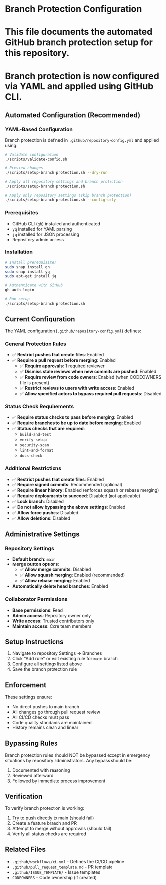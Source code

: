 # Branch Protection Configuration
# This file documents the automated GitHub branch protection setup for this repository.
# Branch protection is now configured via YAML and applied using GitHub CLI.

## Automated Configuration (Recommended)

### YAML-Based Configuration
Branch protection is defined in `.github/repository-config.yml` and applied using:

```bash
# Validate configuration
./scripts/validate-config.sh

# Preview changes
./scripts/setup-branch-protection.sh --dry-run

# Apply all repository settings and branch protection
./scripts/setup-branch-protection.sh

# Apply only repository settings (skip branch protection)
./scripts/setup-branch-protection.sh --config-only
```

### Prerequisites
- GitHub CLI (`gh`) installed and authenticated
- `yq` installed for YAML parsing
- `jq` installed for JSON processing
- Repository admin access

### Installation
```bash
# Install prerequisites
sudo snap install gh
sudo snap install yq
sudo apt-get install jq

# Authenticate with GitHub
gh auth login

# Run setup
./scripts/setup-branch-protection.sh
```

## Current Configuration

The YAML configuration (`.github/repository-config.yml`) defines:

### General Protection Rules
- ✅ **Restrict pushes that create files**: Enabled
- ✅ **Require a pull request before merging**: Enabled
  - ✅ **Require approvals**: 1 required reviewer
  - ✅ **Dismiss stale reviews when new commits are pushed**: Enabled
  - ✅ **Require review from code owners**: Enabled (when CODEOWNERS file is present)
  - ✅ **Restrict reviews to users with write access**: Enabled
  - ✅ **Allow specified actors to bypass required pull requests**: Disabled

### Status Check Requirements
- ✅ **Require status checks to pass before merging**: Enabled
- ✅ **Require branches to be up to date before merging**: Enabled
- ✅ **Status checks that are required**:
  - `build-and-test`
  - `verify-setup`
  - `security-scan`
  - `lint-and-format`
  - `docs-check`

### Additional Restrictions
- ✅ **Restrict pushes that create files**: Enabled
- ✅ **Require signed commits**: Recommended (optional)
- ✅ **Require linear history**: Enabled (enforces squash or rebase merging)
- ✅ **Require deployments to succeed**: Disabled (not applicable)
- ✅ **Lock branch**: Disabled
- ✅ **Do not allow bypassing the above settings**: Enabled
- ✅ **Allow force pushes**: Disabled
- ✅ **Allow deletions**: Disabled

## Administrative Settings

### Repository Settings
- **Default branch**: `main`
- **Merge button options**:
  - ✅ **Allow merge commits**: Disabled
  - ✅ **Allow squash merging**: Enabled (recommended)
  - ✅ **Allow rebase merging**: Enabled
- **Automatically delete head branches**: Enabled

### Collaborator Permissions
- **Base permissions**: Read
- **Admin access**: Repository owner only
- **Write access**: Trusted contributors only
- **Maintain access**: Core team members

## Setup Instructions

1. Navigate to repository Settings → Branches
2. Click "Add rule" or edit existing rule for `main` branch
3. Configure all settings listed above
4. Save the branch protection rule

## Enforcement

These settings ensure:
- No direct pushes to main branch
- All changes go through pull request review
- All CI/CD checks must pass
- Code quality standards are maintained
- History remains clean and linear

## Bypassing Rules

Branch protection rules should NOT be bypassed except in emergency situations by repository administrators. Any bypass should be:
1. Documented with reasoning
2. Reviewed afterward
3. Followed by immediate process improvement

## Verification

To verify branch protection is working:
1. Try to push directly to main (should fail)
2. Create a feature branch and PR
3. Attempt to merge without approvals (should fail)
4. Verify all status checks are required

## Related Files
- `.github/workflows/ci.yml` - Defines the CI/CD pipeline
- `.github/pull_request_template.md` - PR template
- `.github/ISSUE_TEMPLATE/` - Issue templates
- `CODEOWNERS` - Code ownership (if created)
